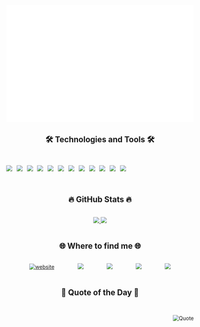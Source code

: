 ﻿<!-- TINONGUYEN -->
<a href="#" target="_blank">
  <img src="svg/tinonguyen.svg" width="1200" alt="Click to see the source" />
</a>

<h2 align="center">🛠 Technologies and Tools 🛠</h2>
<br>

<span><img src="https://img.shields.io/badge/JavaScript-282C34?logo=javascript&logoColor=F7DF1E" height="25" /></span>
&nbsp;
<span><img src="https://img.shields.io/badge/TypeScript-282C34?logo=typescript&logoColor=3178C6" height="25" /></span>
&nbsp;
<span><img src="https://img.shields.io/badge/Vue.js-282C34?logo=vue.js&logoColor=4FC08D" height="25" /></span>
&nbsp;
<span><img src="https://img.shields.io/badge/ReactJS-282C34?logo=react&logoColor=61DAFB" height="25" /></span>
&nbsp;
<span><img src="https://img.shields.io/badge/Laravel-282C34?logo=laravel&logoColor=FF2D20" height="25" /></span>
&nbsp;
<span><img src="https://img.shields.io/badge/Node.js-282C34?logo=node.js&logoColor=00F200" height="25" /></span>
&nbsp;
<span><img src="https://img.shields.io/badge/MySQL-282C34?logo=mysql&logoColor=00758F" height="25" /></span>
&nbsp;
<span><img src="https://img.shields.io/badge/TailwindCSS-282C34?logo=tailwind-css&logoColor=38B2AC" height="25" /></span>
&nbsp;
<span><img src="https://img.shields.io/badge/Bootstrap-282C34?logo=bootstrap&logoColor=7952B3" height="25" /></span>
&nbsp;
<span><img src="https://img.shields.io/badge/VSCode-282C34?logo=visual-studio-code&logoColor=007ACC" height="25" /></span>
&nbsp;
<span><img src="https://img.shields.io/badge/Figma-282C34?logo=figma&logoColor=F24E1E" height="25" /></span>
&nbsp;
<span><img src="https://img.shields.io/badge/GitHub-282C34?logo=github&logoColor=white" height="25" /></span>
&nbsp;

<br>

<h2 align="center">🔥 GitHub Stats 🔥</h2>
<br>
<div align=center>
  <a href="#" title="TinoNguyen">
    <img width="315" src="https://github-readme-stats.vercel.app/api/top-langs/?username=tinonguyen15&hide=c%23,powershell,Mathematica,Ruby,Objective-C,Objective-C%2b%2b,Cuda&title_color=00C2FF&text_color=ffffff&icon_color=00C2FF&bg_color=20232a&langs_count=8&layout=compact&border_color=00C2FF&hide_border=true" />
  </a>
  <a href="#" title="TinoNguyen">
    <img width="434" src="https://github-readme-stats.vercel.app/api?username=tinonguyen15&show_icons=true&theme=react&border_color=00C2FF&hide_border=true" />
  </a>
</div>

<br>

<h2 align="center">🌐 Where to find me 🌐</h2>
<br>
<div align="center" style="
    display: flex;
    /* align-content: center; */
    flex-direction: row;
    justify-content: space-evenly;
    align-items: center;
">
  <a href="https://tinonguyen.online" target="_blank">
    <img width="90" height="90" src="https://cdn-icons-png.flaticon.com/512/841/841364.png" alt="website" />
  </a>
  <a href="https://www.facebook.com/tinonguyen.15" target="_blank">
    <img src="https://img.icons8.com/bubbles/100/000000/facebook-new.png" />
  </a>
  <a href="https://www.linkedin.com/in/tinonguyen" target="_blank">
    <img src="https://img.icons8.com/bubbles/100/000000/linkedin.png" />
  </a>
  <a href="https://www.youtube.com/@tinonguyen" target="_blank">
    <img src="https://img.icons8.com/bubbles/100/000000/youtube-squared.png" />
  </a>
  <a href="mailto:contact@tinonguyen.online">
    <img src="https://img.icons8.com/bubbles/100/000000/apple-mail.png" />
  </a>
</div>

<br>

<h2 align="center">📑 Quote of the Day 📑</h2>
<br>
<div align="right">

![Quote](https://github-readme-quotes.herokuapp.com/quote?theme=tokyonight&animation=default&layout=default&font=default)

</div>

